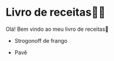 # Livro de receitas:man_cook:

Olá! Bem vindo ao meu livro de receitas:wave:

- Strogonoff de frango

- Pavê

  